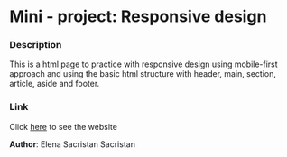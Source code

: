 # Mini - project: Responsive design

### Description
This is a html page to practice with responsive design using mobile-first approach and using the basic html structure with header, main, section, article, aside and footer.

### Link
Click [here](https://elenasacristan.github.io/mini-project-mobile-first/ "link to website") to see the website

**Author**: Elena Sacristan Sacristan
